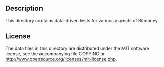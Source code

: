 Description
------------

This directory contains data-driven tests for various aspects of Bitmoney.

License
--------

The data files in this directory are distributed under the MIT software
license, see the accompanying file COPYING or
http://www.opensource.org/licenses/mit-license.php.


